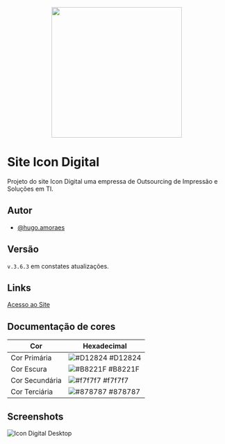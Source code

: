 <div align="center">
<img src="https://github.com/HugoaMoraes/Desafio_UCB_01/assets/102623594/20064c47-3df3-4602-8d02-797c167c90b2" width="300px" />
</div>

# Site Icon Digital

Projeto do site Icon Digital uma empressa de Outsourcing de Impressão e Soluções em TI.

## Autor

- [@hugo.amoraes](https://github.com/HugoaMoraes)

## Versão

`v.3.6.3` em constates atualizações.

## Links

[Acesso ao Site](https://hugoamoraes.github.io/IconDigital/)

## Documentação de cores

| Cor            | Hexadecimal                                                      |
| -------------- | ---------------------------------------------------------------- |
| Cor Primária   | ![#D12824](https://via.placeholder.com/10/D12824?text=+) #D12824 |
| Cor Escura     | ![#B8221F](https://via.placeholder.com/10/B8221F?text=+) #B8221F |
| Cor Secundária | ![#f7f7f7](https://via.placeholder.com/10/f7f7f7?text=+) #f7f7f7 |
| Cor Terciária  | ![#878787](https://via.placeholder.com/10/878787?text=+) #878787 |

## Screenshots

![Icon Digital Desktop](https://github.com/HugoaMoraes/IconDigital/assets/102623594/1abbcad3-9f31-4741-87d9-b9c2556cea88)

